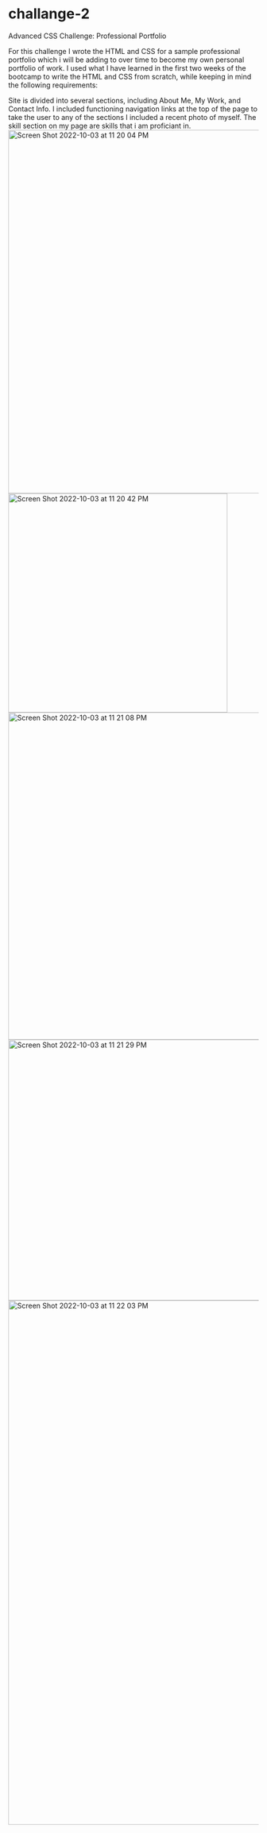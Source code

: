 # challange-2
Advanced CSS Challenge: Professional Portfolio

For this challenge I wrote the HTML and CSS for a sample professional portfolio which i will be adding to over time to become my own personal portfolio of work. I used what I have learned in the first two weeks of the bootcamp to write the HTML and CSS from scratch, while keeping in mind the following requirements:

Site is divided into several sections, including About Me, My Work, and Contact Info.
I included functioning navigation links at the top of the page to take the user to any of the sections
I included a recent photo of myself.
The skill section on my page are skills that i am proficiant in.
<img width="732" alt="Screen Shot 2022-10-03 at 11 20 04 PM" src="https://user-images.githubusercontent.com/112598840/193727502-0dd481bb-f184-419f-89cc-f7726d3513a4.png">
<img width="441" alt="Screen Shot 2022-10-03 at 11 20 42 PM" src="https://user-images.githubusercontent.com/112598840/193727505-d59d3cf1-867d-4b7c-b98e-d4fbe2fca327.png">
<img width="659" alt="Screen Shot 2022-10-03 at 11 21 08 PM" src="https://user-images.githubusercontent.com/112598840/193727507-e5f55064-e9ac-489f-a847-3b8e23bd01d6.png">
<img width="525" alt="Screen Shot 2022-10-03 at 11 21 29 PM" src="https://user-images.githubusercontent.com/112598840/193727509-b6057b6f-2784-4cc8-a190-cc0587c4d8d2.png">
<img width="1056" alt="Screen Shot 2022-10-03 at 11 22 03 PM" src="https://user-images.githubusercontent.com/112598840/193727514-7fa1d32c-e535-45d3-9b52-57893b713143.png">
